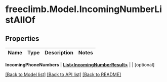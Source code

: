 # freeclimb.Model.IncomingNumberListAllOf



## Properties

Name | Type | Description | Notes
------------ | ------------- | ------------- | -------------

**IncomingPhoneNumbers** | [**List&lt;IncomingNumberResult&gt;**](IncomingNumberResult.md) |  | [optional] 


 [[Back to Model list]](../README.md#documentation-for-models) [[Back to API list]](../README.md#documentation-for-api-endpoints) [[Back to README]](../README.md)



